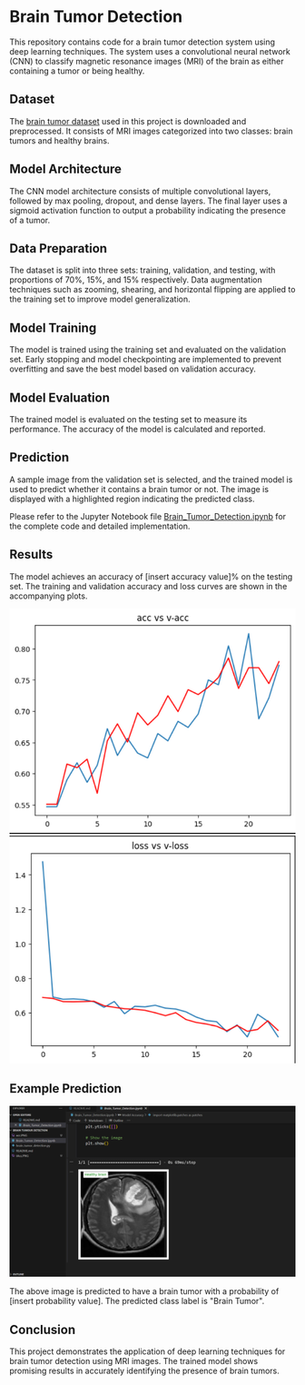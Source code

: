 # Brain Tumor Detection

This repository contains code for a brain tumor detection system using deep learning techniques. The system uses a convolutional neural network (CNN) to classify magnetic resonance images (MRI) of the brain as either containing a tumor or being healthy.

## Dataset

The [brain tumor dataset](https://www.dropbox.com/s/jztol5j7hvm2w96/brain_tumor%20data%20set.zip) used in this project is downloaded and preprocessed. It consists of MRI images categorized into two classes: brain tumors and healthy brains.

## Model Architecture

The CNN model architecture consists of multiple convolutional layers, followed by max pooling, dropout, and dense layers. The final layer uses a sigmoid activation function to output a probability indicating the presence of a tumor.

## Data Preparation

The dataset is split into three sets: training, validation, and testing, with proportions of 70%, 15%, and 15% respectively. Data augmentation techniques such as zooming, shearing, and horizontal flipping are applied to the training set to improve model generalization.

## Model Training

The model is trained using the training set and evaluated on the validation set. Early stopping and model checkpointing are implemented to prevent overfitting and save the best model based on validation accuracy.

## Model Evaluation

The trained model is evaluated on the testing set to measure its performance. The accuracy of the model is calculated and reported.

## Prediction

A sample image from the validation set is selected, and the trained model is used to predict whether it contains a brain tumor or not. The image is displayed with a highlighted region indicating the predicted class.

Please refer to the Jupyter Notebook file [Brain_Tumor_Detection.ipynb](https://colab.research.google.com/drive/1uXj2QMmNOCJVEAAXgIA7l4_Dk5CjpXbx) for the complete code and detailed implementation.

## Results

The model achieves an accuracy of [insert accuracy value]% on the testing set. The training and validation accuracy and loss curves are shown in the accompanying plots.

![Accuracy Curve](github/acc.PNG) ![Loss Curve](github/loss.PNG)

## Example Prediction

![Example Image](github/output.PNG)

The above image is predicted to have a brain tumor with a probability of [insert probability value]. The predicted class label is "Brain Tumor".

## Conclusion

This project demonstrates the application of deep learning techniques for brain tumor detection using MRI images. The trained model shows promising results in accurately identifying the presence of brain tumors.